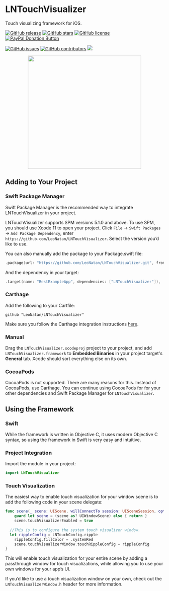 # LNTouchVisualizer

Touch visualizing framework for iOS.

[![GitHub release](https://img.shields.io/github/release/LeoNatan/LNTouchVisualizer.svg)](https://github.com/LeoNatan/LNTouchVisualizer/releases) [![GitHub stars](https://img.shields.io/github/stars/LeoNatan/LNTouchVisualizer.svg)](https://github.com/LeoNatan/LNTouchVisualizer/stargazers) [![GitHub license](https://img.shields.io/badge/license-MIT-blue.svg)](https://raw.githubusercontent.com/LeoNatan/LNTouchVisualizer/master/LICENSE) <span class="badge-paypal"><a href="https://www.paypal.com/cgi-bin/webscr?cmd=_s-xclick&hosted_button_id=BR68NJEJXGWL6" title="Donate to this project using PayPal"><img src="https://img.shields.io/badge/paypal-donate-yellow.svg?style=flat" alt="PayPal Donation Button" /></a></span>

[![GitHub issues](https://img.shields.io/github/issues-raw/LeoNatan/LNTouchVisualizer.svg)](https://github.com/LeoNatan/LNTouchVisualizer/issues) [![GitHub contributors](https://img.shields.io/github/contributors/LeoNatan/LNPopupController.svg)](https://github.com/LeoNatan/LNTouchVisualizer/graphs/contributors) ![](https://img.shields.io/badge/swift%20package%20manager-compatible-green)

<p align="center"><img src="Supplements/touchvis.gif" width="360"/></p>



## Adding to Your Project

### Swift Package Manager

Swift Package Manager is the recommended way to integrate LNTouchVisualizer in your project.

LNTouchVisualizer supports SPM versions 5.1.0 and above. To use SPM, you should use Xcode 11 to open your project. Click `File` -> `Swift Packages` -> `Add Package Dependency`, enter `https://github.com/LeoNatan/LNTouchVisualizer`. Select the version you’d like to use.

You can also manually add the package to your Package.swift file:

```swift
.package(url: "https://github.com/LeoNatan/LNTouchVisualizer.git", from: "1.0")
```

And the dependency in your target:

```swift
.target(name: "BestExampleApp", dependencies: ["LNTouchVisualizer"]),
```

### Carthage

Add the following to your Cartfile:

```github "LeoNatan/LNTouchVisualizer"```

Make sure you follow the Carthage integration instructions [here](https://github.com/Carthage/Carthage#if-youre-building-for-ios-tvos-or-watchos).

### Manual

Drag the `LNTouchVisualizer.xcodeproj` project to your project, and add `LNTouchVisualizer.framework` to **Embedded Binaries** in your project target's **General** tab. Xcode should sort everything else on its own.

### CocoaPods

CocoaPods is not supported. There are many reasons for this. Instead of CocoaPods, use Carthage. You can continue using CocoaPods for for your other dependencies and Swift Package Manager for `LNTouchVisualizer`.

## Using the Framework

### Swift

While the framework is written in Objective C, it uses modern Objective C syntax, so using the framework in Swift is very easy and intuitive.

### Project Integration

Import the module in your project:

```swift
import LNTouchVisualizer
```

### Touch Visualization

The easiest way to enable touch visualization for your window scene is to add the following code in your scene delegate:

```swift
func scene(_ scene: UIScene, willConnectTo session: UISceneSession, options connectionOptions: UIScene.ConnectionOptions) {
	guard let scene = (scene as? UIWindowScene) else { return }
	scene.touchVisualizerEnabled = true
 
  //This is to configure the system touch visualizer window.
  let rippleConfig = LNTouchConfig.ripple
	rippleConfig.fillColor = .systemRed
	scene.touchVisualizerWindow.touchRippleConfig = rippleConfig
}
```

This will enable touch visualization for your entire scene by adding a passthrough window for touch visualizations, while allowing you to use your own windows for your app’s UI.

If you’d like to use a touch visualization window on your own, check out the `LNTouchVisualizerWindow.h` header for more information.



